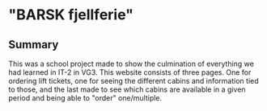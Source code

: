 # "BARSK fjellferie"

## Summary
This was a school project made to show the culmination of everything we had learned in IT-2 in VG3. This website consists of three pages. One for ordering lift tickets, one for seeing the different cabins and information tied to those, and the last made to see which cabins are available in a given period and being able to "order" one/multiple.
